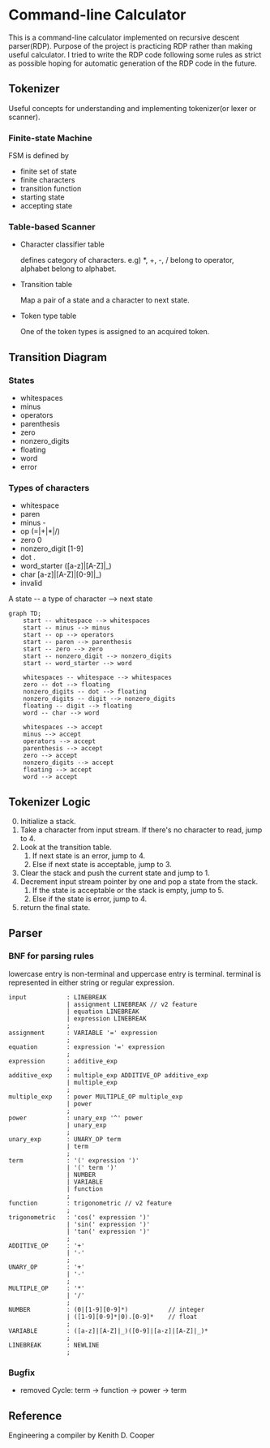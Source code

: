 # Command-line Calculator
This is a command-line calculator implemented on recursive descent parser(RDP).
Purpose of the project is practicing RDP rather than making useful calculator.
I tried to write the RDP code following some rules as strict as possible hoping for automatic generation of the RDP code in the future.

## Tokenizer
Useful concepts for understanding and implementing tokenizer(or lexer or scanner).

### Finite-state Machine
FSM is defined by
- finite set of state
- finite characters
- transition function
- starting state
- accepting state

### Table-based Scanner
- Character classifier table 

    defines category of characters.
    e.g) \*, +, -, / belong to operator, alphabet belong to alphabet.
- Transition table

    Map a pair of a state and a character to next state.
- Token type table

    One of the token types is assigned to an acquired token.

## Transition Diagram

### States
- whitespaces
- minus
- operators
- parenthesis
- zero
- nonzero_digits
- floating
- word
- error

### Types of characters
- whitespace
- paren
- minus -
- op (=|+|\*|/)
- zero 0
- nonzero_digit [1-9]
- dot .
- word_starter ([a-z]|[A-Z]|\_)
- char [a-z]|[A-Z]|[0-9]|\_)
- invalid


A state -- a type of character --> next state
```mermaid
graph TD;
    start -- whitespace --> whitespaces
    start -- minus --> minus
    start -- op --> operators
    start -- paren --> parenthesis
    start -- zero --> zero
    start -- nonzero_digit --> nonzero_digits
    start -- word_starter --> word

    whitespaces -- whitespace --> whitespaces
    zero -- dot --> floating
    nonzero_digits -- dot --> floating
    nonzero_digits -- digit --> nonzero_digits
    floating -- digit --> floating
    word -- char --> word

    whitespaces --> accept
    minus --> accept
    operators --> accept
    parenthesis --> accept
    zero --> accept
    nonzero_digits --> accept
    floating --> accept
    word --> accept
```

## Tokenizer Logic
0. Initialize a stack.
1. Take a character from input stream. If there's no character to read, jump to 4.
2. Look at the transition table.
    1. If next state is an error, jump to 4.
    2. Else if next state is acceptable, jump to 3.
3. Clear the stack and push the current state and jump to 1.
4. Decrement input stream pointer by one and pop a state from the stack.
    1. If the state is acceptable or the stack is empty, jump to 5.
    2. Else if the state is error, jump to 4.
5. return the final state.

## Parser

### BNF for parsing rules
lowercase entry is non-terminal and uppercase entry is terminal.
terminal is represented in either string or regular expression.
```
input           : LINEBREAK
                | assignment LINEBREAK // v2 feature
                | equation LINEBREAK
                | expression LINEBREAK
                ;
assignment      : VARIABLE '=' expression
                ;
equation        : expression '=' expression
                ;
expression      : additive_exp
                ;
additive_exp    : multiple_exp ADDITIVE_OP additive_exp
                | multiple_exp
                ;
multiple_exp    : power MULTIPLE_OP multiple_exp
                | power 
                ;
power           : unary_exp '^' power
                | unary_exp
                ;
unary_exp       : UNARY_OP term
                | term
                ;
term            : '(' expression ')'
                | '(' term ')'
                | NUMBER
                | VARIABLE
                | function
                ;
function        : trigonometric // v2 feature
                ;
trigonometric   : 'cos(' expression ')'
                | 'sin(' expression ')'
                | 'tan(' expression ')'
                ;
ADDITIVE_OP     : '+'
                | '-'
                ;
UNARY_OP        : '+'
                | '-'
                ;
MULTIPLE_OP     : '*'
                | '/'
                ;
NUMBER          : (0|[1-9][0-9]*)           // integer
                | ([1-9][0-9]*|0).[0-9]*    // float
                ;
VARIABLE        : ([a-z]|[A-Z]|_)([0-9]|[a-z]|[A-Z]|_)*
                ;
LINEBREAK       : NEWLINE
                ;
```
### Bugfix
- removed Cycle: term -> function -> power -> term

## Reference
Engineering a compiler by Kenith D. Cooper
